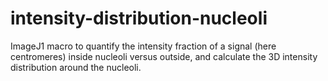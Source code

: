 # intensity-distribution-nucleoli
ImageJ1 macro to quantify the intensity fraction of a signal (here centromeres) inside nucleoli versus outside, and calculate the 3D intensity distribution around the nucleoli.
